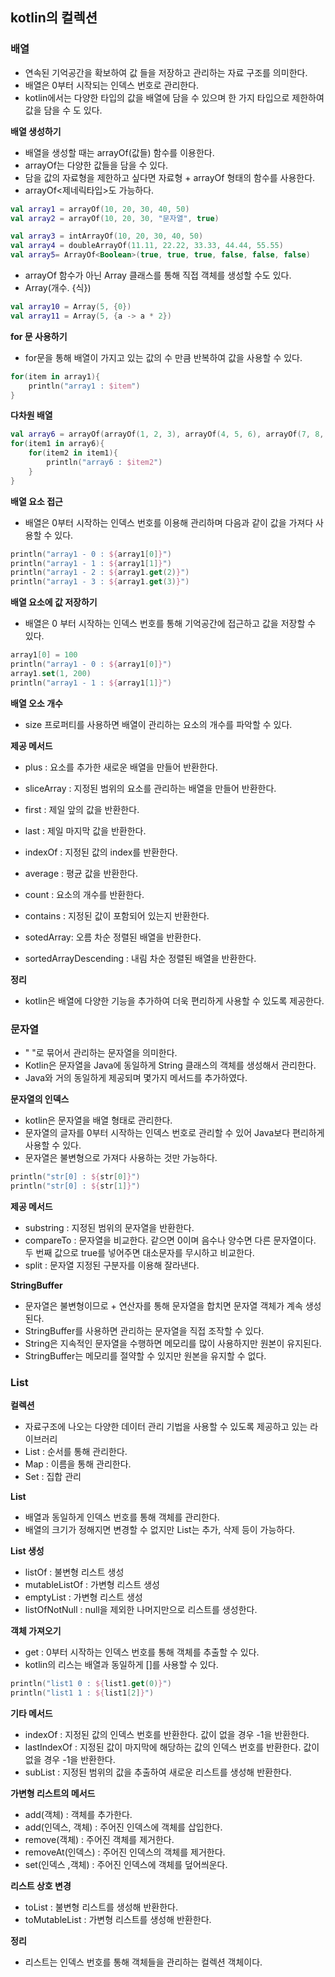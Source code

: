 ## kotlin의 컬렉션

### 배열
- 연속된 기억공간을 확보하여 값 들을 저장하고 관리하는 자료 구조를 의미한다.
- 배열은 0부터 시작되는 인덱스 번호로 관리한다.
- kotlin에서는 다양한 타입의 값을 배열에 담을 수 있으며 한 가지 타입으로 제한하여 값을 담을 수 도 있다.

**배열 생성하기**
- 배열을 생성할 때는 arrayOf(값들) 함수를 이용한다.
- arrayOf는 다양한 값들을 담을 수 있다.
- 담을 값의 자료형을 제한하고 싶다면 자료형 + arrayOf 형태의 함수를 사용한다.
- arrayOf<제네릭타입>도 가능하다.

```kotlin
val array1 = arrayOf(10, 20, 30, 40, 50)
val array2 = arrayOf(10, 20, 30, "문자열", true)

val array3 = intArrayOf(10, 20, 30, 40, 50)
val array4 = doubleArrayOf(11.11, 22.22, 33.33, 44.44, 55.55)
val array5= ArrayOf<Boolean>(true, true, true, false, false, false)
```

- arrayOf 함수가 아닌 Array 클래스를 통해 직접 객체를 생성할 수도 있다.
- Array(개수. {식})

```kotlin
val array10 = Array(5, {0})
val array11 = Array(5, {a -> a * 2})
```

**for 문 사용하기**
- for문을 통해 배열이 가지고 있는 값의 수 만큼 반복하여 값을 사용할 수 있다.
```kotlin
for(item in array1){
    println("array1 : $item")
}
```

**다차원 배열**
```kotlin
val array6 = arrayOf(arrayOf(1, 2, 3), arrayOf(4, 5, 6), arrayOf(7, 8, 9))
for(item1 in array6){
    for(item2 in item1){
        println("array6 : $item2")
    }
}
```

**배열 요소 접근**
- 배열은 0부터 시작하는 인덱스 번호를 이용해 관리하며 다음과 같이 값을 가져다 사용할 수 있다.
```kotlin
println("array1 - 0 : ${array1[0]}")
println("array1 - 1 : ${array1[1]}")
println("array1 - 2 : ${array1.get(2)}")
println("array1 - 3 : ${array1.get(3)}")
```

**배열 요소에 값 저장하기**
- 배열은 0 부터 시작하는 인덱스 번호를 통해 기억공간에 접근하고 값을 저장할 수 있다.
```kotlin
array1[0] = 100
println("array1 - 0 : ${array1[0]}")
array1.set(1, 200)
println("array1 - 1 : ${array1[1]}")
```

**배열 오소 개수**
- size 프로퍼티를 사용하면 배열이 관리하는 요소의 개수를 파악할 수 있다.

**제공 메서드**
- plus : 요소를 추가한 새로운 배열을 만들어 반환한다.
- sliceArray : 지정된 범위의 요소를 관리하는 배열을 만들어 반환한다.
- first : 제일 앞의 값을 반환한다.
- last : 제일 마지막 값을 반환한다.
- indexOf : 지정된 값의 index를 반환한다.
- average : 평균 값을 반환한다.

- count : 요소의 개수를 반환한다.
- contains : 지정된 값이 포함되어 있는지 반환한다.
- sotedArray: 오름 차순 정렬된 배열을 반환한다.
- sortedArrayDescending : 내림 차순 정렬된 배열을 반환한다.

**정리**
- kotlin은 배열에 다양한 기능을 추가하여 더욱 편리하게 사용할 수 있도록 제공한다.

### 문자열
- " "로 묶어서 관리하는 문자열을 의미한다.
- Kotlin은 문자열을 Java에 동일하게 String 클래스의 객체를 생성해서 관리한다.
- Java와 거의 동일하게 제공되며 몇가지 메서드를 추가하였다.

**문자열의 인덱스**
- kotlin은 문자열을 배열 형태로 관리한다.
- 문자열의 글자를 0부터 시작하는 인덱스 번호로 관리할 수 있어 Java보다 편리하게 사용할 수 있다.
- 문자열은 불변형으로 가져다 사용하는 것만 가능하다.
```kotlin
println("str[0] : ${str[0]}")
println("str[0] : ${str[1]}")
```

**제공 메서드**
- substring : 지정된 범위의 문자열을 반환한다.
- compareTo : 문자열을 비교한다. 같으면 0이며 음수나 양수면 다른 문자열이다. 두 번째 값으로 true를 넣어주면 대소문자를 무시하고 비교한다.
- split : 문자열 지정된 구분자를 이용해 잘라낸다.

**StringBuffer**
- 문자열은 불변형이므로 + 연산자를 통해 문자열을 합치면 문자열 객체가 계속 생성된다.
- StringBuffer를 사용하면 관리하는 문자열을 직접 조작할 수 있다.
- String은 지속적인 문자열을 수행하면 메모리를 많이 사용하지만 원본이 유지된다.
- StringBuffer는 메모리를 절약할 수 있지만 원본을 유지할 수 없다.

### List

**컬렉션**
- 자료구조에 나오는 다양한 데이터 관리 기법을 사용할 수 있도록 제공하고 있는 라이브러리
- List : 순서를 통해 관리한다.
- Map : 이름을 통해 관리한다.
- Set : 집합 관리

**List**
- 배열과 동일하게 인덱스 번호를 통해 객체를 관리한다.
- 배열의 크기가 정해지면 변경할 수 없지만 List는 추가, 삭제 등이 가능하다.

**List 생성**
- listOf : 불변형 리스트 생성
- mutableListOf : 가변형 리스트 생성
- emptyList : 가변형 리스트 생성
- listOfNotNull : null을 제외한 나머지만으로 리스트를 생성한다.

**객체 가져오기**
- get : 0부터 시작하는 인덱스 번호를 통해 객체를 추출할 수 있다.
- kotlin의 리스는 배열과 동일하게 []를 사용할 수 있다.
```kotlin
println("list1 0 : ${list1.get(0)}")
println("list1 1 : ${list1[2]}")
```

**기타 메서드**
- indexOf : 지정된 값의 인덱스 번호를 반환한다. 값이 없을 경우 -1을 반환한다.
- lastIndexOf : 지정된 값이 마지막에 해당하는 값의 인덱스 번호를 반환한다. 값이 없을 경우 -1을 반환한다.
- subList : 지정된 범위의 값을 추출하여 새로운 리스트를 생성해 반환한다.

**가변형 리스트의 메서드**
- add(객체) : 객체를 추가한다.
- add(인덱스, 객체) : 주어진 인덱스에 객체를 삽입한다.
- remove(객체) : 주어진 객체를 제거한다.
- removeAt(인덱스) : 주어진 인덱스의 객체를 제거한다.
- set(인덱스 ,객체) : 주어진 인덱스에 객체를 덮어씌운다.

**리스트 상호 변경**
- toList : 불변형 리스트를 생성해 반환한다.
- toMutableList : 가변형 리스트를 생성해 반환한다.

**정리**
- 리스트는 인덱스 번호를 통해 객체들을 관리하는 컬렉션 객체이다.